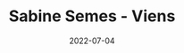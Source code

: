---
title: Sabine Semes - Viens
date: 2022-07-04
description: Description à compléter.
featured_image: /assets/img/testimonials/sabine-semes/01.jpeg
testimonial:
    buyer:
        fullname: Sabine Semes
        firstname: Sabine
    project_type: achat
    city: Viens
    comment: Par son écoute, sa patience, sa disponibilité et surtout pour toutes ses connaissances sur le sujet de l'immobilier, Frédérique nous a été d'une aide précieuse. Indispensable. Sans elle, notre projet n'aurait probablement pas vu le jour.
    answer: Bonjour Sabine, Je te remercie d'avoir pris le temps de partager ton expérience et suis touchée de lire ce commentaire des plus positifs. Cela a été un réel plaisir humainement et professionnellement de t'accompagner avec Vincent sur votre projet dans notre belle Provence. Je te souhaite d'y passer de très heureux moments ! A très bientôt, Frédérique
    platform: Immodvisor
    link: https://www.immodvisor.com/pro/mon-chasseur-immo-frederique-lodola-avignon-84000-48627.html
images:
    - url: /assets/img/testimonials/sabine-semes/01.jpeg
    - url: /assets/img/testimonials/sabine-semes/02.jpeg
    - url: /assets/img/testimonials/sabine-semes/03.jpeg
    - url: /assets/img/testimonials/sabine-semes/04.jpeg
    - url: /assets/img/testimonials/sabine-semes/05.jpeg
    - url: /assets/img/testimonials/sabine-semes/06.jpeg
    - url: /assets/img/testimonials/sabine-semes/07.jpeg
---